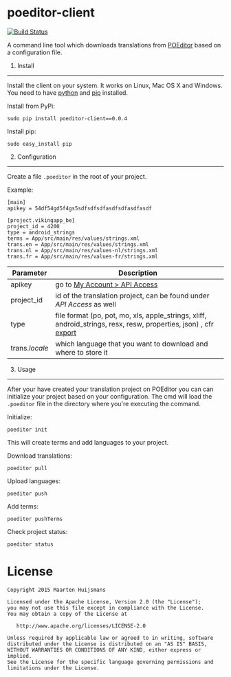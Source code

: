 poeditor-client
===============
[![Build Status](https://travis-ci.org/lukin0110/poeditor-client.svg)](https://travis-ci.org/lukin0110/poeditor-client)

A command line tool which downloads translations from [POEditor](https://poeditor.com) based on a configuration file.

1. Install
----------
Install the client on your system. It works on Linux, Mac OS X and Windows. You need to have
[python](https://python.org) and [pip](https://pypi.python.org/pypi/pip) installed.

Install from PyPi:
```
sudo pip install poeditor-client==0.0.4
```

Install pip:
```
sudo easy_install pip
```

2. Configuration
----------------
Create a file `.poeditor` in the root of your project.

Example:
```
[main]
apikey = 54df54gd5f4gs5sdfsdfsdfasdfsdfasdfasdf

[project.vikingapp_be]
project_id = 4200
type = android_strings
terms = App/src/main/res/values/strings.xml
trans.en = App/src/main/res/values/strings.xml
trans.nl = App/src/main/res/values-nl/strings.xml
trans.fr = App/src/main/res/values-fr/strings.xml
```

Parameter       | Description
--------------- | ----------------------------------------------------------------------
apikey          | go to [My Account > API Access](https://poeditor.com/account/api)
project_id      | id of the translation project, can be found under *API Access* as well
type            | file format  (po, pot, mo, xls, apple_strings, xliff, android_strings, resx, resw, properties, json) , cfr [export](https://poeditor.com/api_reference/#export)
trans.*locale*  | which language that you want to download and where to store it

3. Usage
--------
After your have created your translation project on POEditor you can can initialize your project based on your
configuration. The cmd will load the `.poeditor` file in the directory where you're executing the command.

Initialize:
```
poeditor init
```
This will create terms and add languages to your project.


Download translations:
```
poeditor pull
```

Upload languages:
```
poeditor push
```

Add terms:
```
poeditor pushTerms
```

Check project status:
```
poeditor status
```

License
=======

    Copyright 2015 Maarten Huijsmans

    Licensed under the Apache License, Version 2.0 (the "License");
    you may not use this file except in compliance with the License.
    You may obtain a copy of the License at

       http://www.apache.org/licenses/LICENSE-2.0

    Unless required by applicable law or agreed to in writing, software
    distributed under the License is distributed on an "AS IS" BASIS,
    WITHOUT WARRANTIES OR CONDITIONS OF ANY KIND, either express or implied.
    See the License for the specific language governing permissions and
    limitations under the License.
